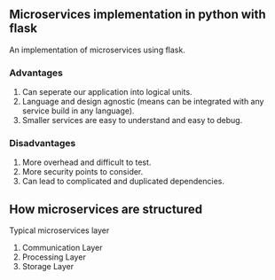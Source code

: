 ## Microservices implementation in python with flask
An implementation of microservices using flask.

### Advantages
1. Can seperate our application into logical units.
2. Language and design agnostic (means can be integrated with any service build in any language).
3. Smaller services are easy to understand and easy to debug.

### Disadvantages
1. More overhead and difficult to test.
2. More security points to consider.
3. Can lead to complicated and duplicated dependencies.

## How microservices are structured
Typical microservices layer
1. Communication Layer
2. Processing Layer
3. Storage Layer

